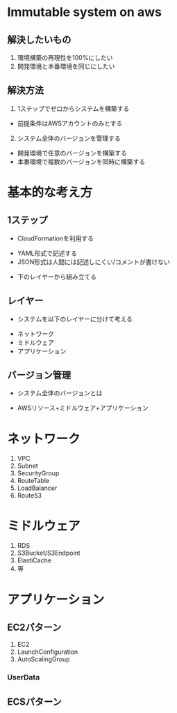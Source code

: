 # Immutable system on aws

## 解決したいもの

1. 環境構築の再現性を100%にしたい
2. 開発環境と本番環境を同じにしたい

## 解決方法

1. 1ステップでゼロからシステムを構築する
 + 前提条件はAWSアカウントのみとする
2. システム全体のバージョンを管理する
 + 開発環境で任意のバージョンを構築する
 + 本番環境で複数のバージョンを同時に構築する

# 基本的な考え方

## 1ステップ

 + CloudFormationを利用する
  - YAML形式で記述する
  - JSON形式は人間には記述しにくい/コメントが書けない
 + 下のレイヤーから組み立てる

## レイヤー

 + システムを以下のレイヤーに分けて考える
  - ネットワーク
  - ミドルウェア
  - アプリケーション

## バージョン管理

 + システム全体のバージョンとは
  - AWSリソース+ミドルウェア+アプリケーション

# ネットワーク

 1. VPC
 2. Subnet
 3. SecurityGroup
 4. RouteTable
 5. LoadBalancer
 6. Route53

# ミドルウェア

 1. RDS
 2. S3Bucket/S3Endpoint
 3. ElastiCache
 4. 等

# アプリケーション

## EC2パターン

 1. EC2
 2. LaunchConfiguration
 3. AutoScalingGroup

### UserData

## ECSパターン
